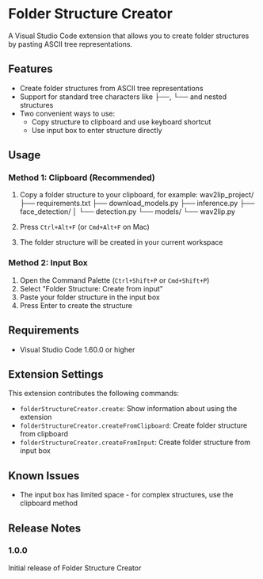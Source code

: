 # Folder Structure Creator

A Visual Studio Code extension that allows you to create folder structures by pasting ASCII tree representations.

## Features

- Create folder structures from ASCII tree representations
- Support for standard tree characters like ├──, └── and nested structures
- Two convenient ways to use:
  - Copy structure to clipboard and use keyboard shortcut
  - Use input box to enter structure directly

## Usage

### Method 1: Clipboard (Recommended)

1. Copy a folder structure to your clipboard, for example:
wav2lip_project/
├── requirements.txt
├── download_models.py
├── inference.py
├── face_detection/
│   └── detection.py
└── models/
└── wav2lip.py

2. Press `Ctrl+Alt+F` (or `Cmd+Alt+F` on Mac)
3. The folder structure will be created in your current workspace

### Method 2: Input Box

1. Open the Command Palette (`Ctrl+Shift+P` or `Cmd+Shift+P`)
2. Select "Folder Structure: Create from input"
3. Paste your folder structure in the input box
4. Press Enter to create the structure

## Requirements

- Visual Studio Code 1.60.0 or higher

## Extension Settings

This extension contributes the following commands:

* `folderStructureCreator.create`: Show information about using the extension
* `folderStructureCreator.createFromClipboard`: Create folder structure from clipboard
* `folderStructureCreator.createFromInput`: Create folder structure from input box

## Known Issues

- The input box has limited space - for complex structures, use the clipboard method

## Release Notes

### 1.0.0

Initial release of Folder Structure Creator
